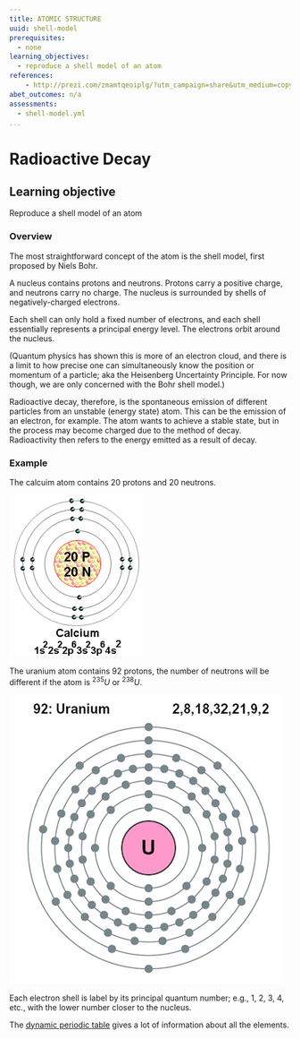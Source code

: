 ```yaml
---
title: ATOMIC STRUCTURE 
uuid: shell-model
prerequisites:
  - none 
learning_objectives: 
  - reproduce a shell model of an atom 
references:
    - http://prezi.com/zmamtqeoiplg/?utm_campaign=share&utm_medium=copy 
abet_outcomes: n/a
assessments: 
  - shell-model.yml 
...
```

# Radioactive Decay
## Learning objective
Reproduce a shell model of an atom

### Overview
The most straightforward concept of the atom is the shell model, first proposed by Niels Bohr.

A nucleus contains protons and neutrons. Protons carry a positive charge, and neutrons carry no charge. The nucleus is surrounded by shells of negatively-charged electrons.

Each shell can only hold a fixed number of electrons, and each shell essentially represents a principal energy level. The electrons orbit around the nucleus. 

(Quantum physics has shown this is more of an electron cloud, and there is a limit to how precise one can simultaneously know the position or momentum of a particle; aka the Heisenberg Uncertainty Principle. For now though, we are only concerned with the Bohr shell model.)

Radioactive decay, therefore, is the spontaneous emission of different particles from an unstable (energy state) atom. This can be the emission of an electron, for example. The atom wants to achieve a stable state, but in the process may become charged due to the method of decay. Radioactivity then refers to the energy emitted as a result of decay.

### Example
The calcuim atom contains 20 protons and 20 neutrons.

![Ca shell atom](img/calcium.gif)

The uranium atom contains 92 protons, the number of neutrons will be different if the atom is $^{235}U$ or $^{238}U$.

![U shell atom](img/uranium.jpg)

Each electron shell is label by its principal quantum number; e.g., 1, 2, 3, 4, etc., with the lower number closer to the nucleus.
    
The [dynamic periodic table](https://ptable.com/) gives a lot of information about all the elements.
